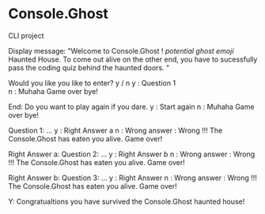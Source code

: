 # Console.Ghost
CLI project

Display message: "Welcome to Console.Ghost ! *potential ghost emoji* Haunted House. 
To come out alive on the other end, you have to sucessfully pass the coding quiz behind the haunted doors. "

Would you like you like to enter? y / n
   y : Question 1  
   n : Muhaha Game over bye! 
   
End: Do you want to play again if you dare.
   y : Start again
   n : Muhaha Game over bye! 
   
Question 1: ... 
   y : Right Answer a
   n : Wrong answer : Wrong !!! The Console.Ghost has eaten you alive. Game over!
   
Right Answer a: Question 2: ... 
   y : Right Answer b
   n : Wrong answer : Wrong !!! The Console.Ghost has eaten you alive. Game over!
   
Right Answer b: Question 3: ... 
   y : Right Answer
   n : Wrong answer : Wrong !!! The Console.Ghost has eaten you alive. Game over!
   
Y: Congratualtions you have survived the Console.Ghost haunted house! 


   
  
     
   
